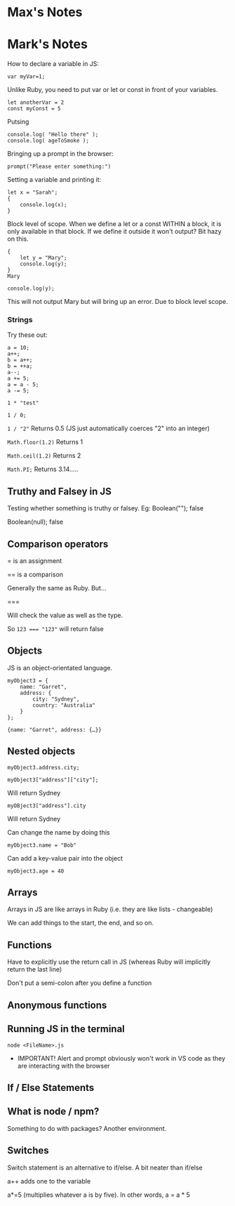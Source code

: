 # Max's Notes

# Mark's Notes

How to declare a variable in JS:
```
var myVar=1;
```

Unlike Ruby, you need to put var or let or const in front of your variables.
```
let anotherVar = 2 
const myConst = 5
```
Putsing 
```
console.log( "Hello there" );
console.log( ageToSmoke );
```
Bringing up a prompt in the browser:
```
prompt("Please enter something:")
```


Setting a variable and printing it:
```
let x = "Sarah";
{
    console.log(x);
}
```

Block level of scope. When we define a let or a const WITHIN a block, it is only available in that block. If we define it outside it won't output? Bit hazy on this.

```
{
	let y = "Mary";
	console.log(y);
}
Mary

console.log(y);
```
This will not output Mary but will bring up an error. Due to block level scope.


### Strings


Try these out:
```
a = 10;
a++;
b = a++;
b = ++a;
a--;
a += 5;
a = a - 5;
a -= 5;
```

`1 * "test"`


`1 / 0;`


`1 / "2"`
Returns 0.5 (JS just automatically coerces "2" into an integer)

`Math.floor(1.2)`
Returns 1

`Math.ceil(1.2)`
Returns 2

`Math.PI;`
Returns 3.14.....


## Truthy and Falsey in JS


Testing whether something is truthy or falsey. Eg:
Boolean("");
false

Boolean(null);
false

## Comparison operators

= is an assignment

== is a comparison

Generally the same as Ruby. But...

=== 

Will check the value as well as the type.

So `123 === "123"` will return false

## Objects

JS is an object-orientated language.

```
myObject3 = {
    name: "Garret",
    address: {
        city: "Sydney",
        country: "Australia"
    }
};
```
```
{name: "Garret", address: {…}}
```

## Nested objects

`myObject3.address.city;`

`myObject3["address"]["city"];` 

Will return Sydney

`myOBject3["address"].city`

Will return Sydney

Can change the name by doing this

`myObject3.name = "Bob"`

Can add a key-value pair into the object

`myObject3.age = 40`

## Arrays

Arrays in JS are like arrays in Ruby (i.e. they are like lists - changeable)

We can add things to the start, the end, and so on.


## Functions

Have to explicitly use the return call in JS (whereas Ruby will implicitly return the last line)

Don't put a semi-colon after you define a function

## Anonymous functions




## Running JS in the terminal

`node <FileName>.js`

- IMPORTANT! Alert and prompt obviously won't work in VS code as they are interacting with the browser


## If / Else Statements


## What is node / npm?

Something to do with packages? Another environment.



## Switches

Switch statement is an alternative to if/else. A bit neater than if/else


a++ adds one to the variable

a*=5 (multiplies whatever a is by five). In other words, a = a * 5






